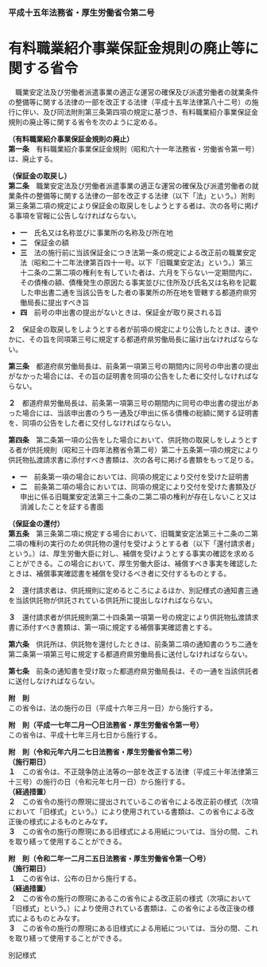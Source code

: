### 平成十五年法務省・厚生労働省令第二号  
# 有料職業紹介事業保証金規則の廃止等に関する省令  
　職業安定法及び労働者派遣事業の適正な運営の確保及び派遣労働者の就業条件の整備等に関する法律の一部を改正する法律（平成十五年法律第八十二号）の施行に伴い、及び同法附則第三条第四項の規定に基づき、有料職業紹介事業保証金規則の廃止等に関する省令を次のように定める。  
  
**（有料職業紹介事業保証金規則の廃止）**  
**第一条**　有料職業紹介事業保証金規則（昭和六十一年法務省・労働省令第一号）は、廃止する。  
  
**（保証金の取戻し）**  
**第二条**　職業安定法及び労働者派遣事業の適正な運営の確保及び派遣労働者の就業条件の整備等に関する法律の一部を改正する法律（以下「法」という。）附則第三条第二項の規定により保証金の取戻しをしようとする者は、次の各号に掲げる事項を官報に公告しなければならない。  
* **一**　氏名又は名称並びに事業所の名称及び所在地  
* **二**　保証金の額  
* **三**　法の施行前に当該保証金につき法第一条の規定による改正前の職業安定法（昭和二十二年法律第百四十一号。以下「旧職業安定法」という。）第三十二条の二第二項の権利を有していた者は、六月を下らない一定期間内に、その債権の額、債権発生の原因たる事実並びに住所及び氏名又は名称を記載した申出書二通を当該公告をした者の事業所の所在地を管轄する都道府県労働局長に提出すべき旨  
* **四**　前号の申出書の提出がないときは、保証金が取り戻される旨  
  
**２**　保証金の取戻しをしようとする者が前項の規定により公告したときは、速やかに、その旨を同項第三号に規定する都道府県労働局長に届け出なければならない。  
  
**第三条**　都道府県労働局長は、前条第一項第三号の期間内に同号の申出書の提出がなかった場合には、その旨の証明書を同項の公告をした者に交付しなければならない。  
  
**２**　都道府県労働局長は、前条第一項第三号の期間内に同号の申出書の提出があった場合には、当該申出書のうち一通及び申出に係る債権の総額に関する証明書を、同項の公告をした者に交付しなければならない。  
  
**第四条**　第二条第一項の公告をした場合において、供託物の取戻しをしようとする者が供託規則（昭和三十四年法務省令第二号）第二十五条第一項の規定により供託物払渡請求書に添付すべき書類は、次の各号に掲げる書類をもって足りる。  
* **一**　前条第一項の場合においては、同項の規定により交付を受けた証明書  
* **二**　前条第二項の場合においては、同項の規定により交付を受けた書類及び申出に係る旧職業安定法第三十二条の二第二項の権利が存在しないこと又は消滅したことを証する書面  
  
**（保証金の還付）**  
**第五条**　第三条第二項に規定する場合において、旧職業安定法第三十二条の二第二項の権利の実行のため供託物の還付を受けようとする者（以下「還付請求者」という。）は、厚生労働大臣に対し、補償を受けようとする事実の確認を求めることができる。この場合において、厚生労働大臣は、補償すべき事実を確認したときは、補償事実確認書を補償を受けるべき者に交付するものとする。  
  
**２**　還付請求者は、供託規則に定めるところによるほか、別記様式の通知書三通を当該供託物が供託されている供託所に提出しなければならない。  
  
**３**　還付請求者が供託規則第二十四条第一項第一号の規定により供託物払渡請求書に添付すべき書類は、第一項に規定する補償事実確認書とする。  
  
**第六条**　供託所は、供託物を還付したときは、前条第二項の通知書のうち二通を第二条第一項第三号に規定する都道府県労働局長に送付しなければならない。  
  
**第七条**　前条の通知書を受け取った都道府県労働局長は、その一通を当該供託者に送付しなければならない。  
  
**附　則**  
この省令は、法の施行の日（平成十六年三月一日）から施行する。  
  
**附　則（平成一七年二月一〇日法務省・厚生労働省令第一号）**  
この省令は、平成十七年三月七日から施行する。  
  
**附　則（令和元年六月二七日法務省・厚生労働省令第二号）**  
**（施行期日）**  
**１**　この省令は、不正競争防止法等の一部を改正する法律（平成三十年法律第三十三号）の施行の日（令和元年七月一日）から施行する。  
**（経過措置）**  
**２**　この省令の施行の際現に提出されているこの省令による改正前の様式（次項において「旧様式」という。）により使用されている書類は、この省令による改正後の様式によるものとみなす。  
**３**　この省令の施行の際現にある旧様式による用紙については、当分の間、これを取り繕って使用することができる。  
  
**附　則（令和二年一二月二五日法務省・厚生労働省令第一〇号）**  
**（施行期日）**  
**１**　この省令は、公布の日から施行する。  
**（経過措置）**  
**２**　この省令の施行の際現にあるこの省令による改正前の様式（次項において「旧様式」という。）により使用されている書類は、この省令による改正後の様式によるものとみなす。  
**３**　この省令の施行の際現にある旧様式による用紙については、当分の間、これを取り繕って使用することができる。  
  
別記様式
          
        
